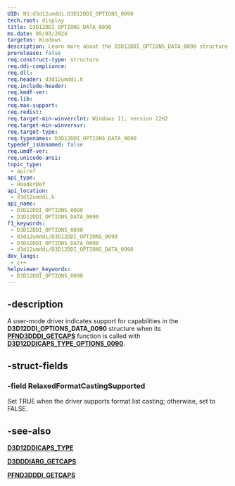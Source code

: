 ```yaml
---
UID: NS:d3d12umddi.D3D12DDI_OPTIONS_0090
tech.root: display
title: D3D12DDI_OPTIONS_DATA_0090
ms.date: 05/03/2024
targetos: Windows
description: Learn more about the D3D12DDI_OPTIONS_DATA_0090 structure.
prerelease: false
req.construct-type: structure
req.ddi-compliance: 
req.dll: 
req.header: d3d12umddi.h
req.include-header: 
req.kmdf-ver: 
req.lib: 
req.max-support: 
req.redist: 
req.target-min-winverclnt: Windows 11, version 22H2
req.target-min-winversvr: 
req.target-type: 
req.typenames: D3D12DDI_OPTIONS_DATA_0090
typedef_isUnnamed: false
req.umdf-ver: 
req.unicode-ansi: 
topic_type:
 - apiref
api_type:
 - HeaderDef
api_location:
 - d3d12umddi.h
api_name:
 - D3D12DDI_OPTIONS_0090
 - D3D12DDI_OPTIONS_DATA_0090
f1_keywords:
 - D3D12DDI_OPTIONS_0090
 - d3d12umddi/D3D12DDI_OPTIONS_0090
 - D3D12DDI_OPTIONS_DATA_0090
 - d3d12umddi/D3D12DDI_OPTIONS_DATA_0090
dev_langs:
 - c++
helpviewer_keywords:
 - D3D12DDI_OPTIONS_0090
---
```


## -description

A user-mode driver indicates support for capabilities in the **D3D12DDI_OPTIONS_DATA_0090** structure when its [**PFND3DDDI_GETCAPS**](../d3dumddi/nc-d3dumddi-pfnd3dddi_getcaps.md) function is called with [**D3D12DDICAPS_TYPE_OPTIONS_0090**](ne-d3d12umddi-d3d12ddicaps_type.md).

## -struct-fields

### -field RelaxedFormatCastingSupported

Set TRUE when the driver supports format list casting; otherwise, set to FALSE.

## -see-also

[**D3D12DDICAPS_TYPE**](ne-d3d12umddi-d3d12ddicaps_type.md)

[**D3DDDIARG_GETCAPS**](../d3dumddi/ns-d3dumddi-_d3dddiarg_getcaps.md)

[**PFND3DDDI_GETCAPS**](../d3dumddi/nc-d3dumddi-pfnd3dddi_getcaps.md)
